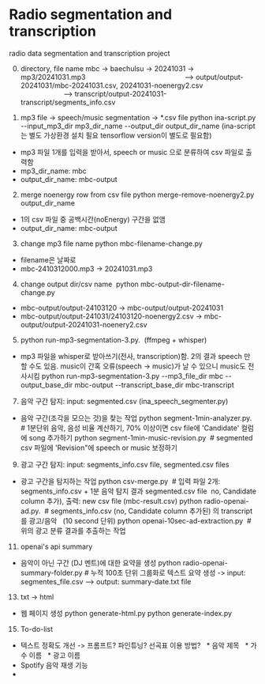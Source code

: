 # Radio segmentation and transcription
radio data segmentation and transcription project

0. directory, file name
mbc -> baechulsu -> 20241031 -> mp3/20241031.mp3
                                                  --> output/output-20241031/mbc-20241031.csv, 20241031-noenergy2.csv
                                                  --> transcript/output-20241031-transcript/segments_info.csv

1. mp3 file -> speech/music segmentation -> *.csv file
python ina-script.py --input_mp3_dir mp3_dir_name --output_dir output_dir_name
(ina-script는 별도 가상환경 설치 필요 tensorflow version이 별도로 필요함)
- mp3 파일 1개를 입력을 받아서, speech or music 으로 분류하여 csv 파일로 출력함
- mp3_dir_name: mbc
- output_dir_name: mbc-output

2. merge noenergy row from csv file
python merge-remove-noenergy2.py output_dir_name
- 1의 csv 파일 중 공백시간(noEnergy) 구간을 없앰
- output_dir_name: mbc-output

3. change mp3 file name
python mbc-filename-change.py
- filename은 날짜로
- mbc-2410312000.mp3 -> 20241031.mp3

4. change output dir/csv name
 python mbc-output-dir-filename-change.py
- mbc-output/output-24103120 -> mbc-output/output-20241031
- mbc-output/output-241031/24103120-noenergy2.csv -> mbc-output/output-20241031-noenery2.csv

5. python run-mp3-segmentation-3.py.  (ffmpeg + whisper)
- mp3 파일을 whisper로 받아쓰기(전사, transcription)함. 2의 결과 speech 만 할 수도 있음. music이 간혹 오류(speech -> music)가 날 수 있으니 music도 전사시킴
python run-mp3-segmentation-3.py --mp3_file_dir mbc --output_base_dir mbc-output --transcript_base_dir mbc-transcript

7. 음악 구간 탐지: input: segmented.csv (ina_speech_segmenter.py)
- 음악 구간(조각을 모으는 것)을 찾는 작업
python segment-1min-analyzer.py.   # 1분단위 음악, 음성 비율 계산하기, 70% 이상이면 csv file에 'Candidate' 컬럼에 song 추가하기
python segment-1min-music-revision.py  # segmented csv 파일에 'Revision"에 speech or music 보정하기

9. 광고 구간 탐지: input: segments_info.csv file, segmented.csv files
- 광고 구간을 탐지하는 작업
python csv-merge.py  # 입력 파일 2개: segments_info.csv + 1분 음악 탐지 결과 segmented.csv file  no, Candidate column 추가), 출력: new csv file (mbc-result.csv)
python radio-openai-ad.py.  # segments_info.csv (no, Candidate column 추가된) 의 transcript를 광고/음악   (10 second 단위)
python openai-10sec-ad-extraction.py  # 위의 광고 분류 결과를 추출하는 작업

11. openai's api summary
- 음악이 아닌 구간 (DJ 멘트)에 대한 요약을 생성
python radio-openai-summary-folder.py # 누적 100초 단위 그룹화로 텍스트 요약 생성
-> input: segmentes_file.csv
--> output: summary-date.txt file

13. txt -> html
- 웹 페이지 생성
python generate-html.py
python generate-index.py

15. To-do-list
- 텍스트 정확도 개선 -> 프롬프트? 파인튜닝? 선곡표 이용 방법?
  * 음악 제목
  * 가수 이름
  * 광고 이름
- Spotify 음악 재생 기능
-
